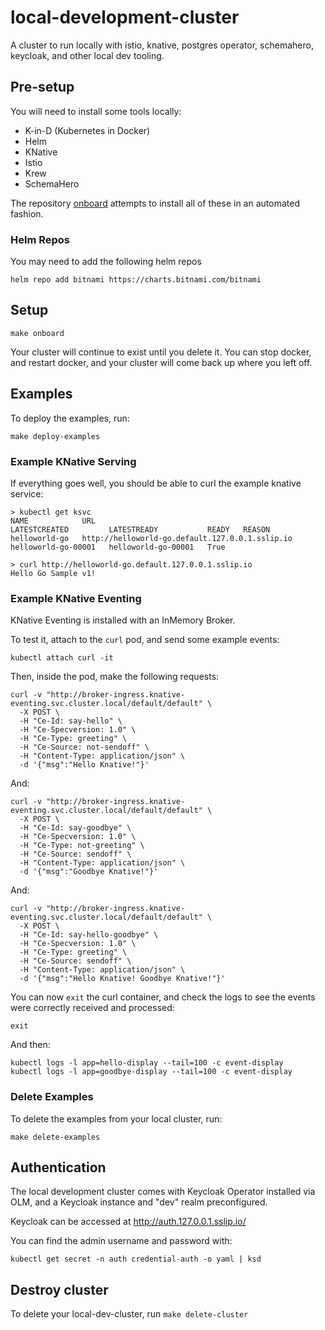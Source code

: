 # local-development-cluster

A cluster to run locally with istio, knative, postgres operator, schemahero, keycloak, and other local dev tooling.

## Pre-setup

You will need to install some tools locally:

* K-in-D (Kubernetes in Docker)
* Helm
* KNative
* Istio
* Krew
* SchemaHero

The repository [onboard](https://github.com/cloudnativeentrepreneur/onboard) attempts to install all of these in an automated fashion.

### Helm Repos

You may need to add the following helm repos

```
helm repo add bitnami https://charts.bitnami.com/bitnami
```

## Setup

```
make onboard
```

Your cluster will continue to exist until you delete it. You can stop docker, and restart docker, and your cluster will come back up where you left off.

## Examples

To deploy the examples, run:

```
make deploy-examples
```

### Example KNative Serving

If everything goes well, you should be able to curl the example knative service:

```
> kubectl get ksvc
NAME            URL                                               LATESTCREATED         LATESTREADY           READY   REASON
helloworld-go   http://helloworld-go.default.127.0.0.1.sslip.io   helloworld-go-00001   helloworld-go-00001   True
```

```
> curl http://helloworld-go.default.127.0.0.1.sslip.io
Hello Go Sample v1!
```

### Example KNative Eventing

KNative Eventing is installed with an InMemory Broker.

To test it, attach to the `curl` pod, and send some example events:

```
kubectl attach curl -it
```

Then, inside the pod, make the following requests:

```
curl -v "http://broker-ingress.knative-eventing.svc.cluster.local/default/default" \
  -X POST \
  -H "Ce-Id: say-hello" \
  -H "Ce-Specversion: 1.0" \
  -H "Ce-Type: greeting" \
  -H "Ce-Source: not-sendoff" \
  -H "Content-Type: application/json" \
  -d '{"msg":"Hello Knative!"}'
```

And:

```
curl -v "http://broker-ingress.knative-eventing.svc.cluster.local/default/default" \
  -X POST \
  -H "Ce-Id: say-goodbye" \
  -H "Ce-Specversion: 1.0" \
  -H "Ce-Type: not-greeting" \
  -H "Ce-Source: sendoff" \
  -H "Content-Type: application/json" \
  -d '{"msg":"Goodbye Knative!"}'
```

And:

```
curl -v "http://broker-ingress.knative-eventing.svc.cluster.local/default/default" \
  -X POST \
  -H "Ce-Id: say-hello-goodbye" \
  -H "Ce-Specversion: 1.0" \
  -H "Ce-Type: greeting" \
  -H "Ce-Source: sendoff" \
  -H "Content-Type: application/json" \
  -d '{"msg":"Hello Knative! Goodbye Knative!"}'
```

You can now `exit` the curl container, and check the logs to see the events were correctly received and processed:

```
exit
```

And then:

```
kubectl logs -l app=hello-display --tail=100 -c event-display
kubectl logs -l app=goodbye-display --tail=100 -c event-display
```

### Delete Examples

To delete the examples from your local cluster, run:

```
make delete-examples
```

## Authentication

The local development cluster comes with Keycloak Operator installed via OLM, and a Keycloak instance and "dev" realm preconfigured.

Keycloak can be accessed at http://auth.127.0.0.1.sslip.io/

You can find the admin username and password with:

```
kubectl get secret -n auth credential-auth -o yaml | ksd
```

## Destroy cluster

To delete your local-dev-cluster, run `make delete-cluster`

